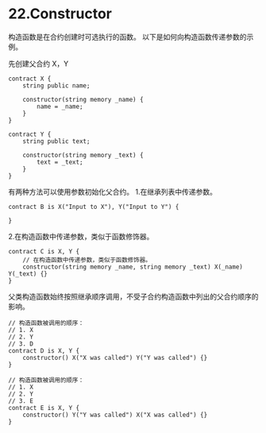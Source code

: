 # 22.Constructor

构造函数是在合约创建时可选执行的函数。
以下是如何向构造函数传递参数的示例。

先创建父合约 X，Y

```solidity
contract X {
    string public name;

    constructor(string memory _name) {
        name = _name;
    }
}

contract Y {
    string public text;

    constructor(string memory _text) {
        text = _text;
    }
}
```

有两种方法可以使用参数初始化父合约。 1.在继承列表中传递参数。

```solidity
contract B is X("Input to X"), Y("Input to Y") {

}
```

2.在构造函数中传递参数，类似于函数修饰器。

```solidity
contract C is X, Y {
    // 在构造函数中传递参数，类似于函数修饰器。
    constructor(string memory _name, string memory _text) X(_name) Y(_text) {}
}
```

父类构造函数始终按照继承顺序调用，不受子合约构造函数中列出的父合约顺序的影响。

```solidity
// 构造函数被调用的顺序：
// 1. X
// 2. Y
// 3. D
contract D is X, Y {
    constructor() X("X was called") Y("Y was called") {}
}

// 构造函数被调用的顺序：
// 1. X
// 2. Y
// 3. E
contract E is X, Y {
    constructor() Y("Y was called") X("X was called") {}
}
```
